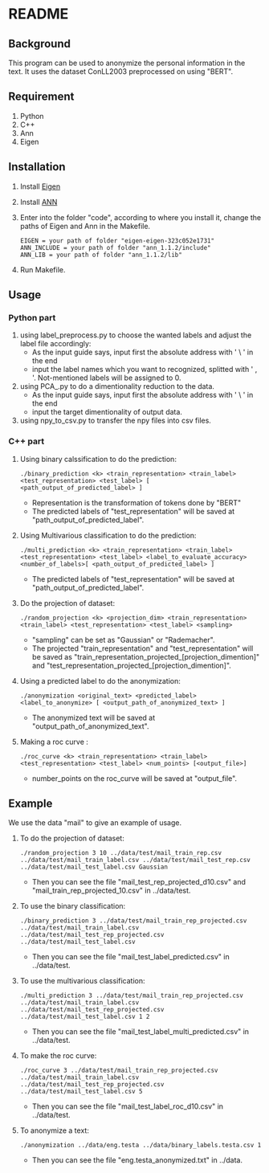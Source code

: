 # README

## Background

This program can be used to anonymize the personal information in the text. 
It uses the dataset ConLL2003 preprocessed on using "BERT".

## Requirement

1. Python
2. C++
3. Ann
4. Eigen

## Installation 

1. Install [Eigen](https://www.enseignement.polytechnique.fr/informatique/INF442/TD/TD6/eigen-eigen-323c052e1731.tar)

2. Install [ANN](https://www.cs.umd.edu/users/mount/ANN/Files/1.1.2/ann_1.1.2.zip)

3. Enter into the folder "code", according to where you install it, change the paths of Eigen and Ann in the Makefile.

   ```
   EIGEN = your path of folder "eigen-eigen-323c052e1731"
   ANN_INCLUDE = your path of folder "ann_1.1.2/include"
   ANN_LIB = your path of folder "ann_1.1.2/lib"
   ```

4. Run Makefile.

## Usage 

### Python part

1. using label_preprocess.py to choose the wanted labels and adjust the label file accordingly:
   * As the input guide says, input first the absolute address with ' \ ' in the end
   * input the label names which you want to recognized, splitted with ' , '. Not-mentioned labels will be assigned to 0.
2. using PCA_.py to do a dimentionality reduction  to the data.
   * As the input guide says, input first the absolute address with ' \ ' in the end
   * input the target dimentionality of output data.
3. using npy_to_csv.py to transfer the npy files into csv files.

### C++ part

1. Using binary calssification to do the prediction:

   ```
   ./binary_prediction <k> <train_representation> <train_label> <test_representation> <test_label> [ <path_output_of_predicted_label> ]
   ```

   * Representation is the transformation of tokens done by "BERT"
   * The predicted labels of "test_representation" will be saved at "path_output_of_predicted_label".

2. Using Multivarious classification to do the prediction:

   ```
   ./multi_prediction <k> <train_representation> <train_label> <test_representation> <test_label> <label_to_evaluate_accuracy> <number_of_labels>[ <path_output_of_predicted_label> ]
   ```

   * The predicted labels of "test_representation" will be saved at "path_output_of_predicted_label".

3. Do the projection of dataset:

   ```
   ./random_projection <k> <projection_dim> <train_representation> <train_label> <test_representation> <test_label> <sampling>
   ```

   * "sampling" can be set as "Gaussian" or "Rademacher".
   * The projected "train_representation" and "test_representation" will be saved as "train_representation_projected_[projection_dimention]" and "test_representation_projected_[projection_dimention]".

4. Using a predicted label to do the anonymization:

   ```
   ./anonymization <original_text> <predicted_label> <label_to_anonymize> [ <output_path_of_anonymized_text> ]
   ```

   * The anonymized text will be saved at "output_path_of_anonymized_text".

5. Making a roc curve :

   ```
   ./roc_curve <k> <train_representation> <train_label> <test_representation> <test_label> <num_points> [<output_file>]
   ```

   * number_points on the roc_curve will be saved at "output_file".

## Example

We use the data "mail" to give an example of usage.

1. To do the projection of dataset:

   ```
   ./random_projection 3 10 ../data/test/mail_train_rep.csv ../data/test/mail_train_label.csv ../data/test/mail_test_rep.csv ../data/test/mail_test_label.csv Gaussian
   ```

   * Then you can see the file "mail_test_rep_projected_d10.csv" and "mail_train_rep_projected_10.csv" in ../data/test.

2. To use the binary classification:

   ```
   ./binary_prediction 3 ../data/test/mail_train_rep_projected.csv ../data/test/mail_train_label.csv ../data/test/mail_test_rep_projected.csv ../data/test/mail_test_label.csv
   ```

   * Then you can see the file "mail_test_label_predicted.csv" in ../data/test.

3. To use the multivarious classification:

   ```
   ./multi_prediction 3 ../data/test/mail_train_rep_projected.csv ../data/test/mail_train_label.csv ../data/test/mail_test_rep_projected.csv ../data/test/mail_test_label.csv 1 2
   ```

   * Then you can see the file "mail_test_label_multi_predicted.csv" in ../data/test.

4. To make the roc curve:

   ```
   ./roc_curve 3 ../data/test/mail_train_rep_projected.csv ../data/test/mail_train_label.csv ../data/test/mail_test_rep_projected.csv ../data/test/mail_test_label.csv 5 
   ```

   * Then you can see the file "mail_test_label_roc_d10.csv" in ../data/test.

5. To anonymize a text:

   ```
   ./anonymization ../data/eng.testa ../data/binary_labels.testa.csv 1
   ```

   * Then you can see the file "eng.testa_anonymized.txt" in ../data.

